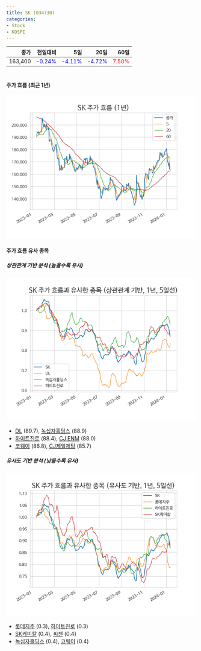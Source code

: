 ```yaml
---
title: SK (034730)
categories:
- Stock
- KOSPI
---
```


|종가|전일대비|5일|20일|60일|
|---:|-------:|--:|---:|---:|
|163,400|<span style="color: blue">-0.24%</span>|<span style="color: blue">-4.11%</span>|<span style="color: blue">-4.72%</span>|<span style="color: red">7.50%</span>|

<!-- more -->
#
#### 주가 흐름 (최근 1년)
![034730](/assets/images/stock/034730.png)


#### 주가 흐름 유사 종목


##### 상관관계 기반 분석 (높을수록 유사)
![034730](/assets/images/stock/034730_corr.png)
- [DL](/000210/) (89.7), [녹십자홀딩스](/005250/) (88.9)
- [하이트진로](/000080/) (88.4), [CJ ENM](/035760/) (88.0)
- [코웨이](/021240/) (86.8), [CJ제일제당](/097950/) (85.7)


##### 유사도 기반 분석 (낮을수록 유사)	
![034730](/assets/images/stock/034730_sim.png)
- [롯데지주](/004990/) (0.3), [하이트진로](/000080/) (0.3)
- [SK케미칼](/285130/) (0.4), [씨젠](/096530/) (0.4)
- [녹십자홀딩스](/005250/) (0.4), [코웨이](/021240/) (0.4)